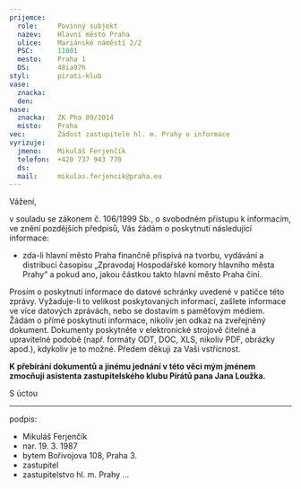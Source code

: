 ```yaml
---
prijemce: 
  role:     Povinný subjekt
  nazev:    Hlavní město Praha
  ulice:    Mariánské náměstí 2/2
  PSC:      11001
  mesto:    Praha 1
  DS:       48ia97h
styl:       pirati-klub
vase:
  znacka:   
  den:
nase:
  znacka:   ZK Pha 89/2014
  misto:    Praha
vec:        Žádost zastupitele hl. m. Prahy o informace
vyrizuje:   
  jmeno:    Mikuláš Ferjenčík
  telefon:  +420 737 943 770
  ds:       
  mail:     mikulas.ferjencik@praha.eu
---
```


Vážení,

v souladu se zákonem č. 106/1999 Sb., o svobodném přístupu k informacím, ve znění pozdějších předpisů, Vás žádám o poskytnutí následující informace:

* zda-li hlavní město Praha finančně přispívá na tvorbu, vydávání a distribuci časopisu „Zpravodaj Hospodářské komory hlavního města Prahy“ a pokud ano, jakou částkou takto hlavní město Praha činí.

Prosím o poskytnutí informace do datové schránky uvedené v patičce této zprávy. Vyžaduje-li to velikost poskytovaných informací, zašlete informace ve více datových zprávách, nebo se dostavím s paměťovým médiem. Žádám o přímé poskytnutí informace, nikoliv jen odkaz na zveřejněný dokument. Dokumenty poskytněte v elektronické strojově čitelné a upravitelné podobě (např. formáty ODT, DOC, XLS, nikoliv PDF, obrázky apod.), kdykoliv je to možné. Předem děkuji za Vaši vstřícnost. 

**K přebírání dokumentů a jinému jednání v této věci mým jménem zmocňuji asistenta zastupitelského klubu Pirátů pana Jana Loužka.** 

S úctou

---
podpis: 
  - Mikuláš Ferjenčík
  - nar. 19. 3. 1987
  - bytem Bořivojova 108, Praha 3.
  - zastupitel
  - zastupitelstvo hl. m. Prahy
...
